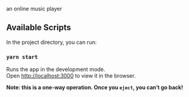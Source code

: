 an online music player

## Available Scripts

In the project directory, you can run:

### `yarn start`

Runs the app in the development mode.<br />
Open [http://localhost:3000](http://localhost:3000) to view it in the browser.


**Note: this is a one-way operation. Once you `eject`, you can’t go back!**
